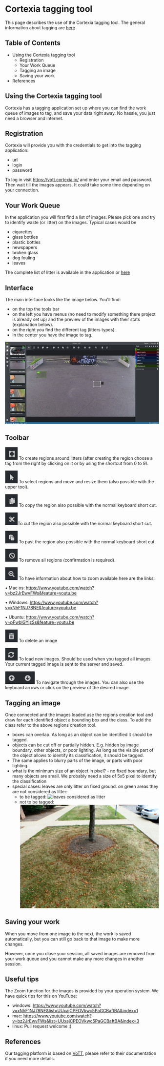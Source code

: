 # Cortexia tagging tool

This page describes the use of the Cortexia tagging tool. The general information about tagging are [here](./index.md)

## Table of Contents

- Using the Cortexia tagging tool
  - Registration
  - Your Work Queue
  - Tagging an image
  - Saving your work
- References

## Using the Cortexia tagging tool

Cortexia has a tagging application set up where you can find 
the work queue of images to tag, and save your data right away. 
No hassle, you just need a browser and internet.

## Registration

Cortexia will provide you with the credentials to get into the tagging application: 

- url
- login
- password

To log in visit https://vott.cortexia.io/ and enter your email and password. Then wait till the images appears. It could take some time depending on your connection.

## Your Work Queue

In the application you will first find a list of images. 
Please pick one and try to identify waste (or litter) on the images. 
Typical cases would be 

- cigarettes 
- glass bottles 
- plastic bottles
- newspapers
- broken glass
- dog fouling
- leaves

The complete list of litter is available in the application or [here](categories.md)

## Interface

The main interface looks like the image below. You'll find:
- on the top the tools bar
- on the left you have menus (no need to modify something there project is already set up) and the preview of the images with their stats (explanation below).
- on the right you find the different tag (litters types).
- In the center you have the image to tag.

![interface of VoTT app](images/vott-interface.png)

## Toolbar

![icon regions creation tool](images/tool-regions-creation.png) To create regions around litters (after creating the region choose a tag from the right by clicking on it or by using the shortcut from 0 to 9).

![icon regions selection tool](images/tool-regions-selection.png) To select regions and move and resize them (also possible with the upper tool).

![icon regions copy tool](images/tool-regions-copy.png) To copy the region also possible with the normal keyboard short cut.

![icon regions cut tool](images/tool-regions-cut.png)To cut the region also possible with the normal keyboard short cut.

![icon regions paste tool](images/tool-regions-paste.png) To past the region also possible with the normal keyboard short cut.

![icon remove all regions tool](images/tool-regions-remove-all.png) To remove all regions (confirmation is required).

![icon zoom info](images/tool-zoom-info.png) To have information about how to zoom available here are the links:

•	Mac os: https://www.youtube.com/watch?v=bz2JrEwvFWs&feature=youtu.be

•	Windows: https://www.youtube.com/watch?v=xNhF1NJ78NE&feature=youtu.be

•	Ubuntu: https://www.youtube.com/watch?v=pFwblGYjzSs&feature=youtu.be

![icon delete image tool](images/tool-delete-image.png) To delete an image

![icon renew images tool](images/tool-renew-images.png) To load new images. Should be used when you tagged all images. Your current tagged image is sent to the server and saved.

![icon image navigation tool](images/tool-image-navigation.png) To navigate through the images. You can also use the keyboard arrows or click on the preview of the desired image.


## Tagging an image

Once connected and the images loaded use the regions creation tool and draw for each identified object a bounding box and the class. To add the class refer to the above regions creation tool.

- boxes can overlap. As long as an object can be identified it should be tagged.
- objects can be cut off or partially hidden. E.g. hidden by image boundary, other objects, or poor lighting. As long as the visible part of the object allows to identify its classification, it should be tagged.
- The same applies to blurry parts of the image, or parts with poor lighting. 
- what is the minimum size of an object in pixel? - no fixed boundary, but many objects are small. We probably need a size of 5x5 pixel to identify the classification
- special cases: leaves are only litter on fixed ground. on green areas they are not considered as litter: 
  - to be tagged: ![leaves considered as litter](check-leaves-litter.png)
  - not to be tagged: ![leaves NOT considered as litter](leaves-not-considered-as-litter.png)

## Saving your work

When you move from one image to the next, the work is saved automatically, but you can still go back to that image to make more changes. 

However, once you close your session, all saved images are removed from your work queue and you cannot make any more changes in another session.

## Useful tips

The Zoom function for the images is provided by your operation system. We have quick tips for this on YouTube: 

- windows: https://www.youtube.com/watch?v=xNhF1NJ78NE&list=UUxajCPEOVkwc5PaGCBaftBA&index=1
- mac: https://www.youtube.com/watch?v=bz2JrEwvFWs&list=UUxajCPEOVkwc5PaGCBaftBA&index=3
- linux: Pull request welcome :) 

## References

Our tagging platform is based on [VoTT](https://github.com/microsoft/VoTT), please refer to their documentation if you need more details.


